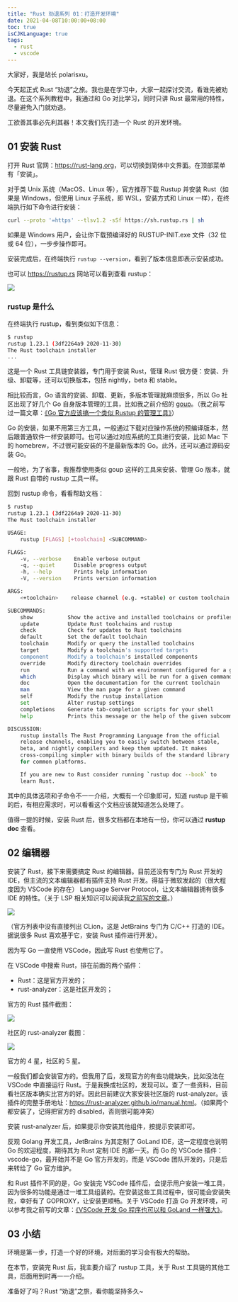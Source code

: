 ```yaml
---
title: "Rust 劝退系列 01：打造开发环境"
date: 2021-04-08T10:00:00+08:00
toc: true
isCJKLanguage: true
tags: 
  - rust
  - vscode
---
```


大家好，我是站长 polarisxu。

今天起正式 Rust “劝退”之旅。我也是在学习中，大家一起探讨交流，看谁先被劝退。在这个系列教程中，我通过和 Go 对比学习，同时只讲 Rust 最常用的特性，尽量避免入门就劝退。

工欲善其事必先利其器！本文我们先打造一个 Rust 的开发环境。

## 01 安装 Rust

打开 Rust 官网：<https://rust-lang.org>，可以切换到简体中文界面。在顶部菜单有「安装」。

对于类 Unix 系统（MacOS、Linux 等），官方推荐下载 Rustup 并安装 Rust（如果是 Windows，但使用 Linux 子系统，即 WSL，安装方式和 Linux 一样），在终端执行如下命令进行安装：

```bash
curl --proto '=https' --tlsv1.2 -sSf https://sh.rustup.rs | sh
```

如果是 Windows 用户，会让你下载预编译好的 RUSTUP-INIT.exe 文件（32 位或 64 位），一步步操作即可。

安装完成后，在终端执行 `rustup --version`，看到了版本信息即表示安装成功。

也可以 <https://rustup.rs> 网站可以看到查看 rustup：

![](imgs/tutorial01-01.png)

### rustup 是什么

在终端执行 rustup，看到类似如下信息：

```bash
$ rustup	
rustup 1.23.1 (3df2264a9 2020-11-30)
The Rust toolchain installer
...
```

这是一个 Rust 工具链安装器，专门用于安装 Rust，管理 Rust 很方便：安装、升级、卸载等，还可以切换版本，包括 nightly，beta 和 stable。

相比较而言，Go 语言的安装、卸载、更新，多版本管理就麻烦很多，所以 Go 社区出现了好几个 Go 自身版本管理的工具，比如我之前介绍的 [goup](https://mp.weixin.qq.com/s/yTblk9Js1Zcq5aWVcYGjOA)。（我之前写过一篇文章：[《Go 官方应该搞一个类似 Rustup 的管理工具》](https://mp.weixin.qq.com/s/uqKl8u8Tyz1-d0Ew3dpVJQ)）

Go 的安装，如果不用第三方工具，一般通过下载对应操作系统的预编译版本，然后跟普通软件一样安装即可。也可以通过对应系统的工具进行安装，比如 Mac 下的 homebrew，不过很可能安装的不是最新版本的 Go。此外，还可以通过源码安装 Go。

一般地，为了省事，我推荐使用类似 goup 这样的工具来安装、管理 Go 版本，就跟 Rust 自带的 rustup 工具一样。

回到 rustup 命令，看看帮助文档：

```bash
$ rustup
rustup 1.23.1 (3df2264a9 2020-11-30)
The Rust toolchain installer

USAGE:
    rustup [FLAGS] [+toolchain] <SUBCOMMAND>

FLAGS:
    -v, --verbose    Enable verbose output
    -q, --quiet      Disable progress output
    -h, --help       Prints help information
    -V, --version    Prints version information

ARGS:
    <+toolchain>    release channel (e.g. +stable) or custom toolchain to set override

SUBCOMMANDS:
    show           Show the active and installed toolchains or profiles
    update         Update Rust toolchains and rustup
    check          Check for updates to Rust toolchains
    default        Set the default toolchain
    toolchain      Modify or query the installed toolchains
    target         Modify a toolchain's supported targets
    component      Modify a toolchain's installed components
    override       Modify directory toolchain overrides
    run            Run a command with an environment configured for a given toolchain
    which          Display which binary will be run for a given command
    doc            Open the documentation for the current toolchain
    man            View the man page for a given command
    self           Modify the rustup installation
    set            Alter rustup settings
    completions    Generate tab-completion scripts for your shell
    help           Prints this message or the help of the given subcommand(s)

DISCUSSION:
    rustup installs The Rust Programming Language from the official
    release channels, enabling you to easily switch between stable,
    beta, and nightly compilers and keep them updated. It makes
    cross-compiling simpler with binary builds of the standard library
    for common platforms.

    If you are new to Rust consider running `rustup doc --book` to
    learn Rust.
```

其中的具体选项和子命令不一一介绍，大概有一个印象即可，知道 rustup 是干嘛的后，有相应需求时，可以看看这个文档应该就知道怎么处理了。

值得一提的时候，安装 Rust 后，很多文档都在本地有一份，你可以通过 **rustup doc** 查看。

## 02 编辑器

安装了 Rust，接下来需要搞定 Rust 的编辑器。目前还没有专门为 Rust 开发的 IDE，但主流的文本编辑器都有插件支持 Rust 开发。得益于微软发起的（很大程度因为 VSCode 的存在） Language Server Protocol，让文本编辑器拥有很多 IDE 的特性。（关于 LSP 相关知识可以阅读我[之前写的文章](https://mp.weixin.qq.com/s/vMWvSs2h3LwpghS27VQ9rg)。）

![](imgs/tutorial01-02.png)

（官方列表中没有直接列出 CLion，这是 JetBrains 专门为 C/C++ 打造的 IDE。据说很多 Rust 喜欢基于它，安装 Rust 插件进行开发）。

因为写 Go 一直使用 VSCode，因此写 Rust 也使用它了。

在 VSCode 中搜索 Rust，排在前面的两个插件：

- Rust：这是官方开发的；
- rust-analyzer：这是社区开发的；

官方的 Rust 插件截图：

![](imgs/tutorial01-03.png)

社区的 rust-analyzer 截图：

![](imgs/tutorial01-04.png)

官方的 4 星，社区的 5 星。

一般我们都会安装官方的。但我用了后，发现官方的有些功能缺失，比如没法在 VSCode 中直接运行 Rust。于是我换成社区的，发现可以。查了一些资料，目前看社区版本确实比官方的好。因此目前建议大家安装社区版的 rust-analyzer。该插件的完整手册地址：<https://rust-analyzer.github.io/manual.html>。（如果两个都安装了，记得把官方的 disabled，否则很可能冲突）

安装 rust-analyzer 后，如果提示你安装其他组件，按提示安装即可。

反观 Golang 开发工具，JetBrains 为其定制了 GoLand IDE，这一定程度也说明 Go 的欢迎程度，期待其为 Rust 定制 IDE 的那一天。而 Go 的 VSCode 插件：vscode-go，最开始并不是 Go 官方开发的，而是 VSCode 团队开发的，只是后来转给了 Go 官方维护。

和 Rust 插件不同的是，Go 安装完 VSCode 插件后，会提示用户安装一堆工具，因为很多的功能是通过一堆工具组装的。在安装这些工具过程中，很可能会安装失败，幸好有了 GOPROXY，让安装更顺畅。关于 VSCode 打造 Go 开发环境，可以参考我之前写的文章：[《VSCode 开发 Go 程序也可以和 GoLand 一样强大》](https://mp.weixin.qq.com/s/J01LY7s6xMB8Lk10sxTFhg)。

## 03 小结

环境是第一步，打造一个好的环境，对后面的学习会有极大的帮助。

在本节，安装完 Rust 后，我主要介绍了 rustup 工具，关于 Rust 工具链的其他工具，后面用到时再一一介绍。

准备好了吗？Rust “劝退”之旅，看你能坚持多久~

